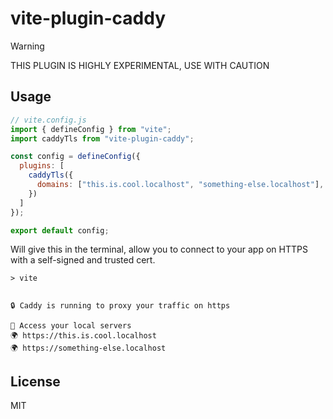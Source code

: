 # vite-plugin-caddy

> [!WARNING]
> THIS PLUGIN IS HIGHLY EXPERIMENTAL, USE WITH CAUTION

## Usage

```js
// vite.config.js
import { defineConfig } from "vite";
import caddyTls from "vite-plugin-caddy";

const config = defineConfig({
  plugins: [
    caddyTls({
      domains: ["this.is.cool.localhost", "something-else.localhost"],
    })
  ]
});

export default config;
```

Will give this in the terminal, allow you to connect to your app on HTTPS with a self-signed and trusted cert.
```
> vite


🔒 Caddy is running to proxy your traffic on https

🔗 Access your local servers 
🌍 https://this.is.cool.localhost
🌍 https://something-else.localhost

```
 
## License

MIT
